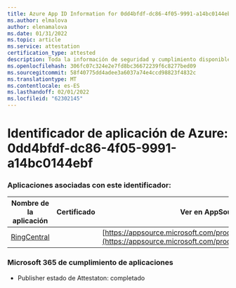```yaml
---
title: Azure App ID Information for 0dd4bfdf-dc86-4f05-9991-a14bc0144ebf
ms.author: elmalova
author: elenamalova
ms.date: 01/31/2022
ms.topic: article
ms.service: attestation
certification_type: attested
description: Toda la información de seguridad y cumplimiento disponible para 0dd4bfdf-dc86-4f05-9991-a14bc0144ebf.
ms.openlocfilehash: 306fc07c324e2e7fd8bc36672239f6c8277bed09
ms.sourcegitcommit: 58f40775dd4adee3a6037a74e4ccd98823f4832c
ms.translationtype: MT
ms.contentlocale: es-ES
ms.lasthandoff: 02/01/2022
ms.locfileid: "62302145"
---
```

# <a name="azure-app-id-0dd4bfdf-dc86-4f05-9991-a14bc0144ebf"></a>Identificador de aplicación de Azure: 0dd4bfdf-dc86-4f05-9991-a14bc0144ebf


### <a name="apps-associated-with-this-id"></a>Aplicaciones asociadas con este identificador:
| **Nombre de la aplicación** | **Certificado** | **Ver en AppSource** |
|--------------|---------------|-----------------------|
| [RingCentral](https://docs.microsoft.com/microsoft-365-app-certification/forward/WA200000135) |  | [https://appsource.microsoft.com/product/office/WA200000135](https://appsource.microsoft.com/product/office/WA200000135) |

### <a name="microsoft-365-app-compliance-status"></a>Microsoft 365 de cumplimiento de aplicaciones
- Publisher estado de Attestaton: completado
